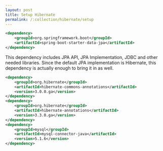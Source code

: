 ```yaml
---
layout: post
title: Setup Hibernate
permalink: /:collection/hibernate/setup
---
```


```xml
<dependency>
    <groupId>org.springframework.boot</groupId>
    <artifactId>spring-boot-starter-data-jpa</artifactId>
</dependency>
```
This dependency includes JPA API, JPA Implementation, JDBC and other needed libraries. Since the default JPA implementation is Hibernate, this dependency is actually enough to bring it in as well.


```xml
<dependency>
    <groupId>org.hibernate</groupId>
    <artifactId>hibernate-commons-annotations</artifactId>
    <version>3.0.0.ga</version>
</dependency>
<dependency>
    <groupId>org.hibernate</groupId>
    <artifactId>hibernate-annotations</artifactId>
    <version>3.3.0.ga</version>
</dependency>
<dependency>
    <groupId>mysql</groupId>
    <artifactId>mysql-connector-java</artifactId>
    <version>5.1.6</version>
</dependency>
```
